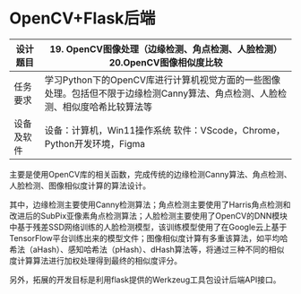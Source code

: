 # OpenCV+Flask后端

| **设计题目** | **19. OpenCV图像处理（边缘检测、角点检测、人脸检测）  20.OpenCV图像相似度比较** |
| ------------ | ------------------------------------------------------------ |
| 任务要求     | 学习Python下的OpenCV库进行计算机视觉方面的一些图像处理。包括但不限于边缘检测Canny算法、角点检测、人脸检测、相似度哈希比较算法等 |
| 设备及软件   | 设备：计算机，Win11操作系统  软件：VScode，Chrome，Python开发环境，Figma |

主要是使用OpenCV库的相关函数，完成传统的边缘检测Canny算法、角点检测、人脸检测、图像相似度计算的算法设计。

其中，边缘检测主要使用Canny检测算法；角点检测主要使用了Harris角点检测和改进后的SubPix亚像素角点检测算法；人脸检测主要使用了OpenCV的DNN模块中基于残差SSD网络训练的人脸检测模型，该训练模型使用了在Google云上基于TensorFlow平台训练出来的模型文件；图像相似度计算有多重该算法，如平均哈希法（aHash）、感知哈希法（pHash）、dHash算法等，将通过三种不同的相似度计算算法进行加权处理得到最终的相似度评分。

另外，拓展的开发目标是利用flask提供的Werkzeug工具包设计后端API接口。

